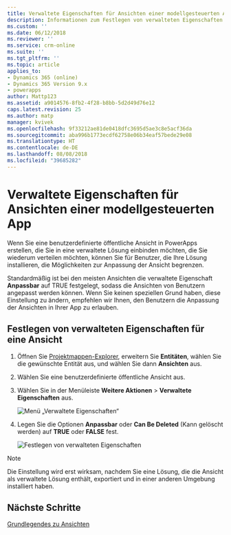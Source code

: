 ```yaml
---
title: Verwaltete Eigenschaften für Ansichten einer modellgesteuerten App bei PowerApps | Microsoft-Dokumentation
description: Informationen zum Festlegen von verwalteten Eigenschaften für eine Ansicht
ms.custom: ''
ms.date: 06/12/2018
ms.reviewer: ''
ms.service: crm-online
ms.suite: ''
ms.tgt_pltfrm: ''
ms.topic: article
applies_to:
- Dynamics 365 (online)
- Dynamics 365 Version 9.x
- powerapps
author: Mattp123
ms.assetid: a9014576-8fb2-4f28-b8bb-5d2d49d76e12
caps.latest.revision: 25
ms.author: matp
manager: kvivek
ms.openlocfilehash: 9f33212ae81de0418dfc3695d5ae3c8e5acf36da
ms.sourcegitcommit: aba996b1773ecdf62758e06b34eaf57bede29e08
ms.translationtype: HT
ms.contentlocale: de-DE
ms.lasthandoff: 08/08/2018
ms.locfileid: "39685282"
---
```

# <a name="model-driven-app-managed-properties-for-views"></a>Verwaltete Eigenschaften für Ansichten einer modellgesteuerten App

<a name="BKMK_ManagedProperties"></a>   
 
 Wenn Sie eine benutzerdefinierte öffentliche Ansicht in PowerApps erstellen, die Sie in eine verwaltete Lösung einbinden möchten, die Sie wiederum verteilen möchten, können Sie für Benutzer, die Ihre Lösung installieren, die Möglichkeiten zur Anpassung der Ansicht begrenzen.  
  
 Standardmäßig ist bei den meisten Ansichten die verwaltete Eigenschaft **Anpassbar** auf TRUE festgelegt, sodass die Ansichten von Benutzern angepasst werden können. Wenn Sie keinen speziellen Grund haben, diese Einstellung zu ändern, empfehlen wir Ihnen, den Benutzern die Anpassung der Ansichten in Ihrer App zu erlauben.  
  
## <a name="set-managed-properties-for-a-view"></a>Festlegen von verwalteten Eigenschaften für eine Ansicht  
  
1.  Öffnen Sie [Projektmappen-Explorer](advanced-navigation.md#solution-explorer), erweitern Sie **Entitäten**, wählen Sie die gewünschte Entität aus, und wählen Sie dann **Ansichten** aus.  
  
2.  Wählen Sie eine benutzerdefinierte öffentliche Ansicht aus.  
  
3.  Wählen Sie in der Menüleiste **Weitere Aktionen** > **Verwaltete Eigenschaften** aus.  

    ![Menü „Verwaltete Eigenschaften“](media/managed-properties.png)
  
4.  Legen Sie die Optionen **Anpassbar** oder **Can Be Deleted** (Kann gelöscht werden) auf **TRUE** oder **FALSE** fest.  

    ![Festlegen von verwalteten Eigenschaften](media/set-managed-properties.png)
  
> [!NOTE]
> Die Einstellung wird erst wirksam, nachdem Sie eine Lösung, die die Ansicht als verwaltete Lösung enthält, exportiert und in einer anderen Umgebung installiert haben.  

## <a name="next-steps"></a>Nächste Schritte
[Grundlegendes zu Ansichten](create-edit-views.md)
